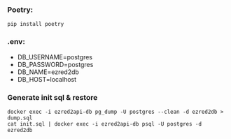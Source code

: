 ### Poetry:

`pip install poetry`

### .env:

- DB_USERNAME=postgres
- DB_PASSWORD=postgres
- DB_NAME=ezred2db
- DB_HOST=localhost

### Generate init sql & restore

```
docker exec -i ezred2api-db pg_dump -U postgres --clean -d ezred2db > dump.sql
cat init.sql | docker exec -i ezred2api-db psql -U postgres -d ezred2db
```
